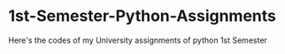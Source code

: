 # 1st-Semester-Python-Assignments
Here's the codes of my University assignments of python 1st Semester
